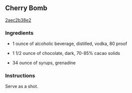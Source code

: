 ## Cherry Bomb

[2aec2b38e2](http://www.food.com/recipe/cherry-bomb-297633)

### Ingredients

 - 1 ounce of alcoholic beverage, distilled, vodka, 80 proof

 - 1 1/2 ounce of chocolate, dark, 70-85% cacao solids

 - 34 ounce of syrups, grenadine

### Instructions

Serve as a shot.